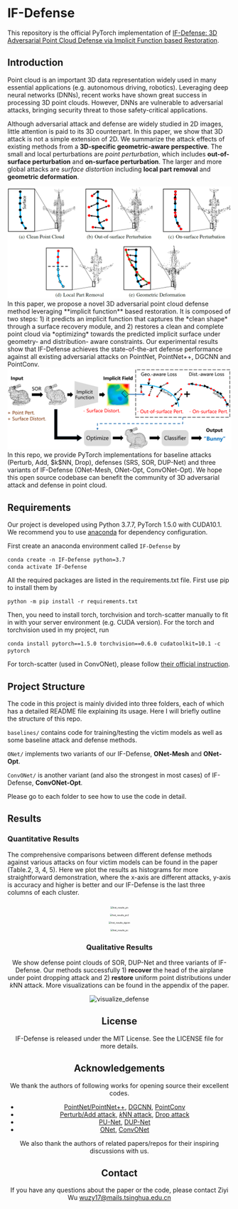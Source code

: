 # IF-Defense

This repository is the official PyTorch implementation of [IF-Defense: 3D Adversarial Point Cloud Defense via Implicit Function based Restoration]().

## Introduction

Point cloud is an important 3D data representation widely used in many essential applications (e.g. autonomous driving, robotics). Leveraging deep neural networks (DNNs), recent works have shown great success in processing 3D point clouds. However, DNNs are vulnerable to adversarial attacks, bringing security threat to those safety-critical applications.

Although adversarial attack and defense are widely studied in 2D images, little attention is paid to its 3D counterpart. In this paper, we show that 3D attack is not a simple extension of 2D. We summarize the attack effects of existing methods from a **3D-specific geometric-aware perspective**. The small and local perturbations are *point perturbation*, which includes **out-of-surface perturbation** and **on-surface perturbation**. The larger and more global attacks are *surface distortion* including **local part removal** and **geometric deformation**.

<center><img src="imgs/attack_effects.png" alt="attack_effects" style="zoom:100%;" /></center>
In this paper, we propose a novel 3D adversarial point cloud defense method leveraging **implicit function** based restoration. It is composed of two steps: 1) it predicts an implicit function that captures the *clean shape* through a surface recovery module, and 2) restores a clean and complete point cloud via *optimizing* towards the predicted implicit surface under geometry- and distribution- aware constraints. Our experimental results show that IF-Defense achieves the state-of-the-art defense performance against all existing adversarial attacks on PointNet, PointNet++, DGCNN and PointConv.

<center><img src="imgs/method_pipeline.png" alt="method_pipeline" style="zoom:100%;" /></center>
In this repo, we provide PyTorch implementations for baseline attacks (Perturb, Add, $k$NN, Drop), defenses (SRS, SOR, DUP-Net) and three variants of IF-Defense (ONet-Mesh, ONet-Opt, ConvONet-Opt). We hope this open source codebase can benefit the community of 3D adversarial attack and defense in point cloud.

## Requirements

Our project is developed using Python 3.7.7, PyTorch 1.5.0 with CUDA10.1. We recommend you to use [anaconda](https://www.anaconda.com/) for dependency configuration.

First create an anaconda environment called ```IF-Defense``` by

```shell
conda create -n IF-Defense python=3.7
conda activate IF-Defense
```

All the required packages are listed in the requirements.txt file. First use pip to install them by

```shell
python -m pip install -r requirements.txt
```

Then, you need to install torch, torchvision and torch-scatter manually to fit in with your server environment (e.g. CUDA version). For the torch and torchvision used in my project, run

```shell
conda install pytorch==1.5.0 torchvision==0.6.0 cudatoolkit=10.1 -c pytorch
```

For torch-scatter (used in ConvONet), please follow [their official instruction](https://github.com/rusty1s/pytorch_scatter).

## Project Structure

The code in this project is mainly divided into three folders, each of which has a detailed README file explaining its usage. Here I will briefly outline the structure of this repo.

```baselines/``` contains code for training/testing the victim models as well as some baseline attack and defense methods.

```ONet/``` implements two variants of our IF-Defense, **ONet-Mesh** and **ONet-Opt**.

```ConvONet/``` is another variant (and also the strongest in most cases) of IF-Defense, **ConvONet-Opt**.

Please go to each folder to see how to use the code in detail.

## Results

### Quantitative Results

The comprehensive comparisons between different defense methods against various attacks on four victim models can be found in the paper (Table.2, 3, 4, 5). Here we plot the results as histograms for more straightforward demonstration, where the x-axis are different attacks, y-axis is accuracy and higher is better and our IF-Defense is the last three columns of each cluster.

<center><img src="imgs\hist_results_pn.png" alt="hist_results_pn" style="zoom:35%;" /></center>
<center><img src="imgs\hist_results_pn2.png" alt="hist_results_pn2" style="zoom:35%;" /></centercenter>

<center><img src="imgs\hist_results_dgcnn.png" alt="hist_results_dgcnn" style="zoom:35%;" /></center>
<center><img src="imgs\hist_results_pc.png" alt="hist_results_pc" style="zoom:35%;" /></center>

### Qualitative Results

We show defense point clouds of SOR, DUP-Net and three variants of IF-Defense. Our methods successfully 1) **recover** the head of the airplane under point dropping attack and 2) **restore** uniform point distributions under $k$NN attack. More visualizations can be found in the appendix of the paper.

<center><img src="imgs/visualize_defense.png" alt="visualize_defense" style="zoom:100%;" /></center>

## License

IF-Defense is released under the MIT License. See the LICENSE file for more details.

## Acknowledgements

We thank the authors of following works for opening source their excellent codes.

- [PointNet/PointNet++](https://github.com/yanx27/Pointnet_Pointnet2_pytorch), [DGCNN](https://github.com/WangYueFt/dgcnn), [PointConv](https://github.com/DylanWusee/pointconv_pytorch)
- [Perturb/Add attack](https://github.com/xiangchong1/3d-adv-pc), [$k$NN attack](https://github.com/jinyier/ai_pointnet_attack), [Drop attack](https://github.com/tianzheng4/PointCloud-Saliency-Maps)
- [PU-Net](https://github.com/lyqun/PU-Net_pytorch), [DUP-Net](https://github.com/RyanHangZhou/DUP-Net)
- [ONet](https://github.com/autonomousvision/occupancy_networks), [ConvONet](https://github.com/autonomousvision/convolutional_occupancy_networks)

We also thank the authors of related papers/repos for their inspiring discussions with us.

## Contact

If you have any questions about the paper or the code, please contact Ziyi Wu wuzy17@mails.tsinghua.edu.cn

